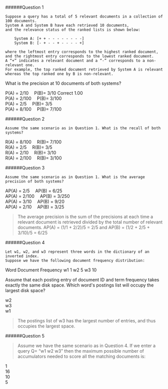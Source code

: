 

######Question 1
```
Suppose a query has a total of 5 relevant documents in a collection of 100 documents. 
System A and System B have each retrieved 10 documents, 
and the relevance status of the ranked lists is shown below: 

	System A: [+ + - - - - - - - -]
	System B: [- + - - + - - - - +]

where the leftmost entry corresponds to the highest ranked document, 
and the rightmost entry corresponds to the lowest ranked document. 
A “+” indicates a relevant document and a “-” corresponds to a non-relevant one. 
For example, the top ranked document retrieved by System A is relevant whereas the top ranked one by B is non-relevant. 
```
What is the precision at 10 documents of both systems?

P(A) = 2/10 	P(B)= 3/10	Correct	1.00	
P(A) = 2/100 	P(B)= 3/100			
P(A) = 2/5 	P(B)= 3/5			
P(A) = 8/100 	P(B)= 7/100

######Question 2
```
Assume the same scenario as in Question 1. What is the recall of both systems?
```
R(A) = 8/100 	R(B)= 7/100			
R(A) = 2/5 	R(B)= 3/5			
R(A) = 2/10 	R(B)= 3/10		
R(A) = 2/100 	R(B)= 3/100


######Question 3
```
Assume the same scenario as in Question 1. What is the average precision of both systems?
```
AP(A) = 2/5 	AP(B) = 6/25			
AP(A) = 2/100 	AP(B) = 3/250			
AP(A) = 3/10 	AP(B) = 9/20			
AP(A) = 2/10 	AP(B) = 3/25

> The average precision is the sum of the precisions at each time a relevant document is retrieved divided by the total number of relevant documents. AP(A) = (1/1 + 2/2)/5 = 2/5 and AP(B) = (1/2 + 2/5 + 3/10)/5 = 6/25

######Question 4
```
Let w1, w2, and w3 represent three words in the dictionary of an inverted index. 
Suppose we have the following document frequency distribution: 
```
Word	Document Frequency
w1	1
w2	5
w3	10

Assume that each posting entry of document ID and term frequency takes exactly the same disk space. Which word's postings list will occupy the largest disk space?

w2			
w3		
w1
> The postings list of w3 has the largest number of entries, and thus occupies the largest space.

######Question 5

> Assume we have the same scenario as in Question 4. If we enter a query Q= “w1 w2 w3” then the maximum possible number of accumulators needed to score all the matching documents is:

1			
16	
10			
5
